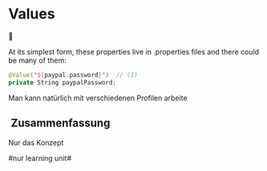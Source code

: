 
# Values
👤

At its simplest form, these properties live in .properties files and there could be many of them:

```swift
@Value("${paypal.password}")  // (1)
private String paypalPassword;
```

Man kann natürlich mit verschiedenen Profilen arbeite

##  Zusammenfassung
Nur das Konzept



#nur learning unit#